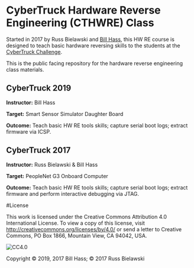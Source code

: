 # CyberTruck Hardware Reverse Engineering (CTHWRE) Class

Started in 2017 by Russ Bielawski and [Bill Hass](https://twitter.com/bhass_), this HW RE course is designed to teach basic hardware reversing skills to the students at the [CyberTruck Challenge](https://cybertruckchallenge.org).

This is the public facing repository for the hardware reverse engineering class materials.

## CyberTruck 2019
**Instructor:** Bill Hass

**Target:** Smart Sensor Simulator Daughter Board

**Outcome:** Teach basic HW RE tools skills; capture serial boot logs; extract firmware via ICSP.

## CyberTruck 2017
**Instructor:** Russ Bielawski & Bill Hass

**Target:** PeopleNet G3 Onboard Computer

**Outcome:** Teach basic HW RE tools skills; capture serial boot logs; extract firmware and perform interactive debugging via JTAG.

#License

This work is licensed under the Creative Commons Attribution 4.0 International License. To view a copy of this license, visit http://creativecommons.org/licenses/by/4.0/ or send a letter to Creative Commons, PO Box 1866, Mountain View, CA 94042, USA.

![CC4.0](https://i.creativecommons.org/l/by/4.0/88x31.png)

Copyright © 2019, 2017 Bill Hass; © 2017 Russ Bielawski
